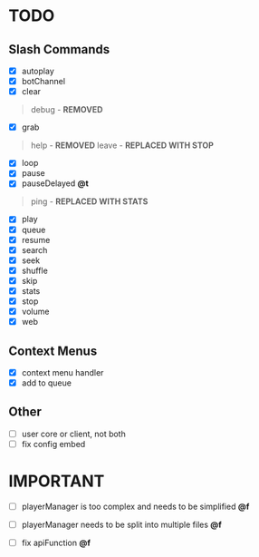 # TODO

## Slash Commands
- [x] autoplay 
- [x] botChannel
- [x] clear
> debug - **REMOVED**
- [x] grab
> help - **REMOVED**
> leave - **REPLACED WITH STOP**
- [x] loop
- [x] pause
- [x] pauseDelayed **@t**
> ping - **REPLACED WITH STATS**
- [x] play
- [x] queue
- [x] resume
- [x] search
- [x] seek
- [x] shuffle
- [x] skip
- [x] stats
- [x] stop
- [x] volume
- [x] web

## Context Menus
- [x] context menu handler
- [x] add to queue

## Other
- [ ] user core or client, not both
- [ ] fix config embed

# IMPORTANT
- [ ] playerManager is too complex and needs to be simplified **@f**
- [ ] playerManager needs to be split into multiple files **@f**
- [ ] fix apiFunction **@f**

